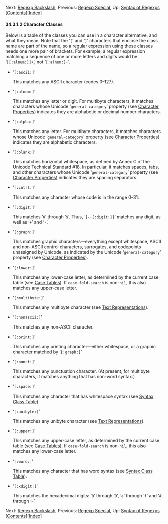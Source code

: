 <!-- This is the GNU Emacs Lisp Reference Manual
corresponding to Emacs version 27.2.

Copyright (C) 1990-1996, 1998-2021 Free Software Foundation,
Inc.

Permission is granted to copy, distribute and/or modify this document
under the terms of the GNU Free Documentation License, Version 1.3 or
any later version published by the Free Software Foundation; with the
Invariant Sections being "GNU General Public License," with the
Front-Cover Texts being "A GNU Manual," and with the Back-Cover
Texts as in (a) below.  A copy of the license is included in the
section entitled "GNU Free Documentation License."

(a) The FSF's Back-Cover Text is: "You have the freedom to copy and
modify this GNU manual.  Buying copies from the FSF supports it in
developing GNU and promoting software freedom." -->

<!-- Created by GNU Texinfo 6.7, http://www.gnu.org/software/texinfo/ -->

Next: [Regexp Backslash](Regexp-Backslash.html), Previous: [Regexp Special](Regexp-Special.html), Up: [Syntax of Regexps](Syntax-of-Regexps.html)   \[[Contents](index.html#SEC_Contents "Table of contents")]\[[Index](Index.html "Index")]

#### 34.3.1.2 Character Classes

Below is a table of the classes you can use in a character alternative, and what they mean. Note that the ‘`[`’ and ‘`]`’ characters that enclose the class name are part of the name, so a regular expression using these classes needs one more pair of brackets. For example, a regular expression matching a sequence of one or more letters and digits would be ‘`[[:alnum:]]+`’, not ‘`[:alnum:]+`’.

*   ‘`[:ascii:]`’

    This matches any ASCII character (codes 0–127).

*   ‘`[:alnum:]`’

    This matches any letter or digit. For multibyte characters, it matches characters whose Unicode ‘`general-category`’ property (see [Character Properties](Character-Properties.html)) indicates they are alphabetic or decimal number characters.

*   ‘`[:alpha:]`’

    This matches any letter. For multibyte characters, it matches characters whose Unicode ‘`general-category`’ property (see [Character Properties](Character-Properties.html)) indicates they are alphabetic characters.

*   ‘`[:blank:]`’

    This matches horizontal whitespace, as defined by Annex C of the Unicode Technical Standard #18. In particular, it matches spaces, tabs, and other characters whose Unicode ‘`general-category`’ property (see [Character Properties](Character-Properties.html)) indicates they are spacing separators.

*   ‘`[:cntrl:]`’

    This matches any character whose code is in the range 0–31.

*   ‘`[:digit:]`’

    This matches ‘`0`’ through ‘`9`’. Thus, ‘`[-+[:digit:]]`’ matches any digit, as well as ‘`+`’ and ‘`-`’.

*   ‘`[:graph:]`’

    This matches graphic characters—everything except whitespace, ASCII and non-ASCII control characters, surrogates, and codepoints unassigned by Unicode, as indicated by the Unicode ‘`general-category`’ property (see [Character Properties](Character-Properties.html)).

*   ‘`[:lower:]`’

    This matches any lower-case letter, as determined by the current case table (see [Case Tables](Case-Tables.html)). If `case-fold-search` is non-`nil`, this also matches any upper-case letter.

*   ‘`[:multibyte:]`’

    This matches any multibyte character (see [Text Representations](Text-Representations.html)).

*   ‘`[:nonascii:]`’

    This matches any non-ASCII character.

*   ‘`[:print:]`’

    This matches any printing character—either whitespace, or a graphic character matched by ‘`[:graph:]`’.

*   ‘`[:punct:]`’

    This matches any punctuation character. (At present, for multibyte characters, it matches anything that has non-word syntax.)

*   ‘`[:space:]`’

    This matches any character that has whitespace syntax (see [Syntax Class Table](Syntax-Class-Table.html)).

*   ‘`[:unibyte:]`’

    This matches any unibyte character (see [Text Representations](Text-Representations.html)).

*   ‘`[:upper:]`’

    This matches any upper-case letter, as determined by the current case table (see [Case Tables](Case-Tables.html)). If `case-fold-search` is non-`nil`, this also matches any lower-case letter.

*   ‘`[:word:]`’

    This matches any character that has word syntax (see [Syntax Class Table](Syntax-Class-Table.html)).

*   ‘`[:xdigit:]`’

    This matches the hexadecimal digits: ‘`0`’ through ‘`9`’, ‘`a`’ through ‘`f`’ and ‘`A`’ through ‘`F`’.

Next: [Regexp Backslash](Regexp-Backslash.html), Previous: [Regexp Special](Regexp-Special.html), Up: [Syntax of Regexps](Syntax-of-Regexps.html)   \[[Contents](index.html#SEC_Contents "Table of contents")]\[[Index](Index.html "Index")]
